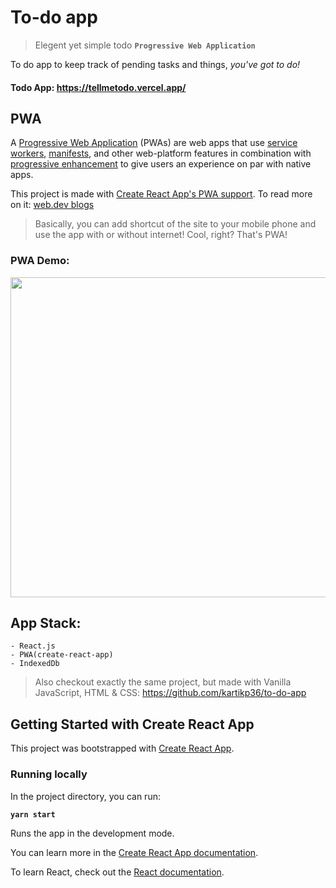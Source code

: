 

# To-do app

> Elegent yet simple todo **`Progressive Web Application`**
	
To do app to keep track of pending tasks and things, *you've got to do!* 

#### Todo App: https://tellmetodo.vercel.app/
## PWA 
A [Progressive Web Application](https://developer.mozilla.org/en-US/docs/Web/Progressive_web_apps)  (PWAs) are web apps that use [service workers](https://developer.mozilla.org/en-US/docs/Web/API/Service_Worker_API), [manifests](https://developer.mozilla.org/en-US/docs/Web/Manifest), and other web-platform features in combination with [progressive enhancement](https://developer.mozilla.org/en-US/docs/Glossary/Progressive_Enhancement) to give users an experience on par with native apps.


This project is made with [Create React App's PWA support](https://create-react-app.dev/docs/making-a-progressive-web-app/). To read more on it: [web.dev blogs](https://web.dev/progressive-web-apps/)

> Basically, you can add shortcut of the site to your mobile phone and use the app with or without internet! Cool, right? That's PWA!

### PWA Demo:
<img src="https://user-images.githubusercontent.com/36930635/169800688-a1eedf76-80fb-4fcd-b459-86c6b2993334.gif" width="auto" height="512" />


## App Stack:
	- React.js
	- PWA(create-react-app)
	- IndexedDb

> Also checkout exactly the same project, but made with Vanilla JavaScript,
> HTML & CSS:  https://github.com/kartikp36/to-do-app

## Getting Started with Create React App

This project was bootstrapped with [Create React App](https://github.com/facebook/create-react-app).

### Running locally

In the project directory, you can run:

**`yarn start`**

Runs the app in the development mode.

You can learn more in the [Create React App documentation](https://facebook.github.io/create-react-app/docs/getting-started).

To learn React, check out the [React documentation](https://reactjs.org/).

